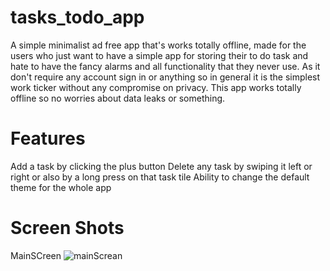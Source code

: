 # tasks_todo_app

A simple minimalist ad free app that's works totally offline, made for the users who just want to have a simple app for storing their to do task and hate to have the fancy alarms and all functionality that they never use.
As it don't require any account sign in or anything so in general it is the simplest work ticker without any compromise on privacy.
This app works totally offline so no worries about data leaks or something.

# Features

Add a task by clicking the plus button
Delete any task by swiping it left or right or also by a long press on that task tile
Ability to change the default theme for the whole app 

# Screen Shots

MainSCreen
![mainScrean](https://github.com/anas1ezz0/todo-app/assets/115151453/b5b09bbf-5c77-4889-9656-0138ef495ace)
